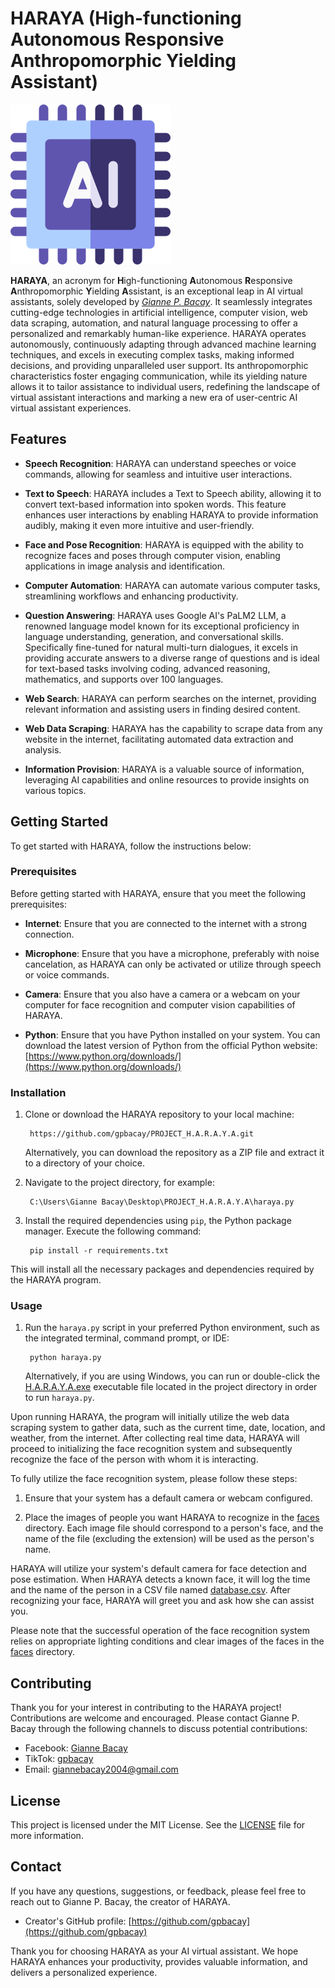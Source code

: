 # HARAYA (High-functioning Autonomous Responsive Anthropomorphic Yielding Assistant)

![HARAYA Logo](ai.png)

**HARAYA**, an acronym for **H**igh-functioning **A**utonomous **R**esponsive **A**nthropomorphic **Y**ielding **A**ssistant, is an exceptional leap in AI virtual assistants, solely developed by [*Gianne P. Bacay*](https://www.facebook.com/giannebacay). It seamlessly integrates cutting-edge technologies in artificial intelligence, computer vision, web data scraping, automation, and natural language processing to offer a personalized and remarkably human-like experience. HARAYA operates autonomously, continuously adapting through advanced machine learning techniques, and excels in executing complex tasks, making informed decisions, and providing unparalleled user support. Its anthropomorphic characteristics foster engaging communication, while its yielding nature allows it to tailor assistance to individual users, redefining the landscape of virtual assistant interactions and marking a new era of user-centric AI virtual assistant experiences.

## Features

- **Speech Recognition**: HARAYA can understand speeches or voice commands, allowing for seamless and intuitive user interactions.

- **Text to Speech**: HARAYA includes a Text to Speech ability, allowing it to convert text-based information into spoken words. This feature enhances user interactions by enabling HARAYA to provide information audibly, making it even more intuitive and user-friendly.

- **Face and Pose Recognition**: HARAYA is equipped with the ability to recognize faces and poses through computer vision, enabling applications in image analysis and identification.

- **Computer Automation**: HARAYA can automate various computer tasks, streamlining workflows and enhancing productivity.

- **Question Answering**: HARAYA uses Google AI's PaLM2 LLM, a renowned language model known for its exceptional proficiency in language understanding, generation, and conversational skills. Specifically fine-tuned for natural multi-turn dialogues, it excels in providing accurate answers to a diverse range of questions and is ideal for text-based tasks involving coding, advanced reasoning, mathematics, and supports over 100 languages.

- **Web Search**: HARAYA can perform searches on the internet, providing relevant information and assisting users in finding desired content.

- **Web Data Scraping**: HARAYA has the capability to scrape data from any website in the internet, facilitating automated data extraction and analysis.

- **Information Provision**: HARAYA is a valuable source of information, leveraging AI capabilities and online resources to provide insights on various topics.

## Getting Started

To get started with HARAYA, follow the instructions below:

### Prerequisites

Before getting started with HARAYA, ensure that you meet the following prerequisites:

- **Internet**: Ensure that you are connected to the internet with a strong connection.

- **Microphone**: Ensure that you have a microphone, preferably with noise cancelation, as HARAYA can only be activated or utilize through speech or voice commands.

- **Camera**: Ensure that you also have a camera or a webcam on your computer for face recognition and computer vision capabilities of HARAYA.

- **Python**: Ensure that you have Python installed on your system. You can download the latest version of Python from the official Python website: [https://www.python.org/downloads/](https://www.python.org/downloads/)

### Installation

1. Clone or download the HARAYA repository to your local machine:

        https://github.com/gpbacay/PROJECT_H.A.R.A.Y.A.git

   Alternatively, you can download the repository as a ZIP file and extract it to a directory of your choice.

2. Navigate to the project directory, for example:

        C:\Users\Gianne Bacay\Desktop\PROJECT_H.A.R.A.Y.A\haraya.py

3. Install the required dependencies using `pip`, the Python package manager. Execute the following command:

        pip install -r requirements.txt

This will install all the necessary packages and dependencies required by the HARAYA program.

### Usage

1. Run the `haraya.py` script in your preferred Python environment, such as the integrated terminal, command prompt, or IDE:

        python haraya.py

   Alternatively, if you are using Windows, you can run or double-click the [H.A.R.A.Y.A.exe](H.A.R.A.Y.A.exe) executable file located in the project directory in order to run `haraya.py`.

Upon running HARAYA, the program will initially utilize the web data scraping system to gather data, such as the current time, date, location, and weather, from the internet. After collecting real time data, HARAYA will proceed to initializing the face recognition system and subsequently recognize the face of the person with whom it is interacting.

To fully utilize the face recognition system, please follow these steps:

1. Ensure that your system has a default camera or webcam configured.

2. Place the images of people you want HARAYA to recognize in the [faces](./faces) directory. Each image file should correspond to a person's face, and the name of the file (excluding the extension) will be used as the person's name.

HARAYA will utilize your system's default camera for face detection and pose estimation. When HARAYA detects a known face, it will log the time and the name of the person in a CSV file named [database.csv](database.csv). After recognizing your face, HARAYA will greet you and ask how she can assist you.

Please note that the successful operation of the face recognition system relies on appropriate lighting conditions and clear images of the faces in the [faces](./faces) directory.


## Contributing

Thank you for your interest in contributing to the HARAYA project! Contributions are welcome and encouraged. Please contact Gianne P. Bacay through the following channels to discuss potential contributions:

- Facebook: [Gianne Bacay](https://www.facebook.com/giannebacay)
- TikTok: [gpbacay](https://www.tiktok.com/@gpbacay)
- Email: giannebacay2004@gmail.com

## License

This project is licensed under the MIT License. See the [LICENSE](LICENSE) file for more information.

## Contact

If you have any questions, suggestions, or feedback, please feel free to reach out to Gianne P. Bacay, the creator of HARAYA.

- Creator's GitHub profile: [https://github.com/gpbacay](https://github.com/gpbacay)

Thank you for choosing HARAYA as your AI virtual assistant. We hope HARAYA enhances your productivity, provides valuable information, and delivers a personalized experience.

